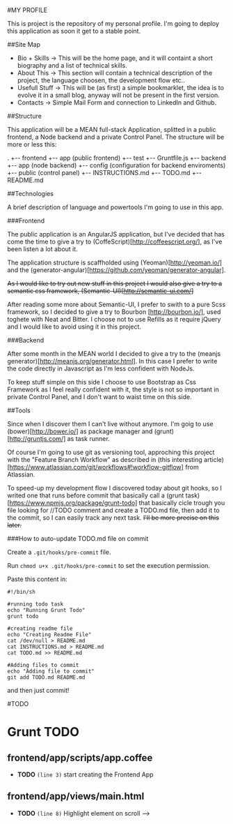 #MY PROFILE

This is project is the repository of my personal profile. I'm going to deploy this application as soon it get to a stable point.

##Site Map

- Bio + Skills -> This will be the home page, and it will containt a short biography and a list of technical skills.
- About This -> This section will contain a technical description of the project, the language choosen, the development flow etc..
- Usefull Stuff -> This will be (as first) a simple bookmarklet, the idea is to evolve it in a small blog, anyway will not be present in the first version.
- Contacts -> Simple Mail Form and connection to LinkedIn and Github.

##Structure

This application will be a MEAN full-stack Application, splitted in a public frontend, a Node backend and a private Control Panel. The structure will be more or less this:

.
+-- frontend
    +-- app (public frontend)
    +-- test
    +-- Gruntfile.js
+-- backend
    +-- app (node backend)
    +-- config (configuration for backend enviroments)
    +-- public (control panel)
+-- INSTRUCTIONS.md
+-- TODO.md
+-- README.md

##Technologies

A brief description of language and powertools I'm going to use in this app.

###Frontend

The public application is an AngularJS application, but I've decided that has come the time to give a try to (CoffeScript)[http://coffeescript.org/], as I've been listen a lot about it.

The application structure is scaffholded using (Yeoman)[http://yeoman.io/] and the (generator-angular)[https://github.com/yeoman/generator-angular].

~~As I would like to try out new stuff in this project I would also give a try to a semantic css framework, (Semantic-UI)[http://semantic-ui.com/]~~

After reading some more about Semantic-UI, I prefer to swith to a pure Scss framework, so I decided to give a try to Bourbon [http://bourbon.io/], used toghete with Neat and Bitter. I choose not to use Refills as it require jQuery and I would like to avoid using it in this project.

###Backend

After some month in the MEAN world I decided to give a try to the (meanjs generator)[http://meanjs.org/generator.html]. In this case I prefer to write the code directly in Javascript as I'm less confident with NodeJs.

To keep stuff simple on this side I choose to use Bootstrap as Css Framework as I feel really confident with it, the style is not so important in private Control Panel, and I don't want to waist time on this side.

##Tools

Since when I discover them I can't live without anymore. I'm goig to use (bower)[http://bower.io/] as package manager and (grunt)[http://gruntjs.com/] as task runner.

Of course I'm going to use git as versioning tool, approching this project with the "Feature Branch Workflow" as described in (this interesting article)[https://www.atlassian.com/git/workflows#!workflow-gitflow] from Atlassian.

To speed-up my development flow I discovered today about git hooks, so I writed one that runs before commit that basically call a (grunt task)[https://www.npmjs.org/package/grunt-todo] that basically cicle trough you file looking for //TODO comment and create a TODO.md file, then add it to the commit, so I can easily track any next task. ~~I'll be more precise on this later.~~

###How to auto-update TODO.md file on commit

Create a ```.git/hooks/pre-commit``` file.

Run ```chmod u+x .git/hooks/pre-commit``` to set the execution permission.

Paste this content in:
```
#!/bin/sh

#running todo task
echo "Running Grunt Todo"
grunt todo

#creating readme file
echo "Creating Readme File"
cat /dev/null > README.md
cat INSTRUCTIONS.md > README.md
cat TODO.md >> README.md

#Adding files to commit
echo "Adding file to commit"
git add TODO.md README.md
```
and then just commit!




#TODO

# Grunt TODO

## frontend/app/scripts/app.coffee

-  **TODO** `(line 3)`  start creating the Frontend App

## frontend/app/views/main.html

-  **TODO** `(line 8)`  Highlight element on scroll -->
